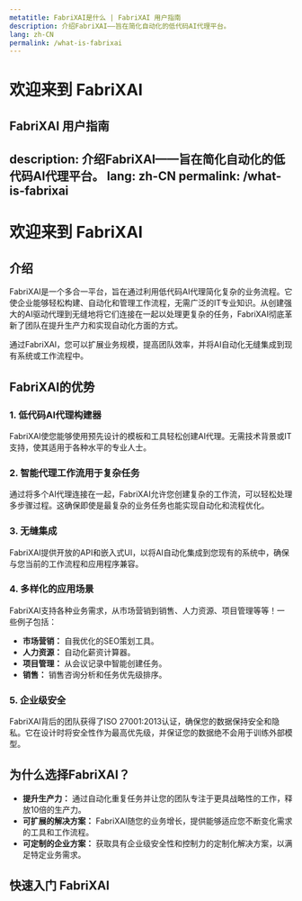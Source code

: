 ```yaml
---
metatitle: FabriXAI是什么 | FabriXAI 用户指南
description: 介绍FabriXAI——旨在简化自动化的低代码AI代理平台。
lang: zh-CN
permalink: /what-is-fabrixai
---
```


# 欢迎来到 FabriXAI

## FabriXAI 用户指南
description: 介绍FabriXAI——旨在简化自动化的低代码AI代理平台。
lang: zh-CN
permalink: /what-is-fabrixai
---

# 欢迎来到 FabriXAI

## 介绍
FabriXAI是一个多合一平台，旨在通过利用低代码AI代理简化复杂的业务流程。它使企业能够轻松构建、自动化和管理工作流程，无需广泛的IT专业知识。从创建强大的AI驱动代理到无缝地将它们连接在一起以处理更复杂的任务，FabriXAI彻底革新了团队在提升生产力和实现自动化方面的方式。  

通过FabriXAI，您可以扩展业务规模，提高团队效率，并将AI自动化无缝集成到现有系统或工作流程中。

## FabriXAI的优势

### 1. **低代码AI代理构建器**  
FabriXAI使您能够使用预先设计的模板和工具轻松创建AI代理。无需技术背景或IT支持，使其适用于各种水平的专业人士。  

### 2. **智能代理工作流用于复杂任务**  
通过将多个AI代理连接在一起，FabriXAI允许您创建复杂的工作流，可以轻松处理多步骤过程。这确保即使是最复杂的业务任务也能实现自动化和流程优化。  

### 3. **无缝集成**  
FabriXAI提供开放的API和嵌入式UI，以将AI自动化集成到您现有的系统中，确保与您当前的工作流程和应用程序兼容。  

### 4. **多样化的应用场景**  
FabriXAI支持各种业务需求，从市场营销到销售、人力资源、项目管理等等！一些例子包括：  
- **市场营销：** 自我优化的SEO策划工具。  
- **人力资源：** 自动化薪资计算器。  
- **项目管理：** 从会议记录中智能创建任务。  
- **销售：** 销售咨询分析和任务优先级排序。  

### 5. **企业级安全**  
FabriXAI背后的团队获得了ISO 27001:2013认证，确保您的数据保持安全和隐私。它在设计时将安全性作为最高优先级，并保证您的数据绝不会用于训练外部模型。  

## 为什么选择FabriXAI？  
- **提升生产力：** 通过自动化重复任务并让您的团队专注于更具战略性的工作，释放10倍的生产力。  
- **可扩展的解决方案：** FabriXAI随您的业务增长，提供能够适应您不断变化需求的工具和工作流程。  
- **可定制的企业方案：** 获取具有企业级安全性和控制力的定制化解决方案，以满足特定业务需求。  

## 快速入门 FabriXAI  

